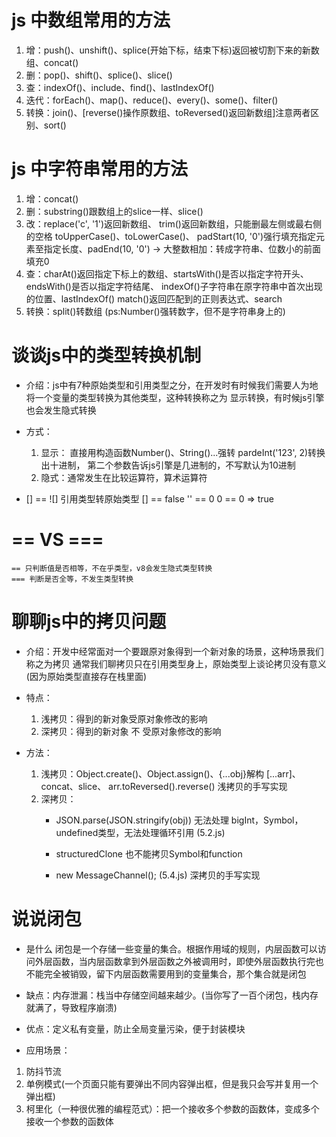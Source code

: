 # js 中数组常用的方法
1. 增：push()、unshift()、splice(开始下标，结束下标)返回被切割下来的新数组、concat()
2. 删：pop()、shift()、splice()、slice()
3. 查：indexOf()、include、find()、lastIndexOf()
4. 迭代：forEach()、map()、reduce()、every()、some()、filter()
5. 转换：join()、[reverse()操作原数组、toReversed()返回新数组]注意两者区别、sort()

# js 中字符串常用的方法
1. 增：concat()
2. 删：substring()跟数组上的slice一样、slice()
3. 改：replace('c', '1')返回新数组、
       trim()返回新数组，只能删最左侧或最右侧的空格
       toUpperCase()、toLowerCase()、
       padStart(10, '0')强行填充指定元素至指定长度、padEnd(10, '0') -> 大整数相加：转成字符串、位数小的前面填充0
4. 查：charAt()返回指定下标上的数组、startsWith()是否以指定字符开头、endsWith()是否以指定字符结尾、
        indexOf()子字符串在原字符串中首次出现的位置、lastIndexOf()
        match()返回匹配到的正则表达式、search
5. 转换：split()转数组      (ps:Number()强转数字，但不是字符串身上的)

# 谈谈js中的类型转换机制
- 介绍：js中有7种原始类型和引用类型之分，在开发时有时候我们需要人为地将一个变量的类型转换为其他类型，这种转换称之为 显示转换，有时候js引擎也会发生隐式转换

- 方式：
    1. 显示： 直接用构造函数Number()、String()...强转
              pardeInt('123', 2)转换出十进制， 第二个参数告诉js引擎是几进制的，不写默认为10进制
    2. 隐式：通常发生在比较运算符，算术运算符

- [] == ![]
    引用类型转原始类型 [] == false
    '' == 0
    0 == 0  => true

# == VS ===
    == 只判断值是否相等，不在乎类型，v8会发生隐式类型转换
    === 判断是否全等，不发生类型转换

# 聊聊js中的拷贝问题
- 介绍：开发中经常面对一个要跟原对象得到一个新对象的场景，这种场景我们称之为拷贝
通常我们聊拷贝只在引用类型身上，原始类型上谈论拷贝没有意义(因为原始类型直接存在栈里面)

- 特点：
    1. 浅拷贝：得到的新对象受原对象修改的影响
    2. 深拷贝：得到的新对象 不 受原对象修改的影响

- 方法：
    1. 浅拷贝：Object.create()、Object.assign()、{...obj}解构
               [...arr]、concat、slice、 arr.toReversed().reverse()
        浅拷贝的手写实现
    2. 深拷贝：
        - JSON.parse(JSON.stringify(obj)) 无法处理 bigInt，Symbol，undefined类型，无法处理循环引用   (5.2.js)

        - structuredClone 也不能拷贝Symbol和function

        - new MessageChannel(); (5.4.js)
        深拷贝的手写实现

# 说说闭包
- 是什么
    闭包是一个存储一些变量的集合。根据作用域的规则，内层函数可以访问外层函数，当内层函数拿到外层函数之外被调用时，即使外层函数执行完也不能完全被销毁，留下内层函数需要用到的变量集合，那个集合就是闭包

- 缺点：内存泄漏：栈当中存储空间越来越少。(当你写了一百个闭包，栈内存就满了，导致程序崩溃)
- 优点：定义私有变量，防止全局变量污染，便于封装模块

- 应用场景：
 1. 防抖节流
 2. 单例模式(一个页面只能有要弹出不同内容弹出框，但是我只会写并复用一个弹出框)
 3. 柯里化（一种很优雅的编程范式）：把一个接收多个参数的函数体，变成多个接收一个参数的函数体
